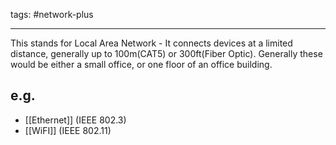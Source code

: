 tags: #network-plus

---
This stands for Local Area Network - It connects devices at a limited distance, generally up to 100m(CAT5) or 300ft(Fiber Optic). Generally these would be either a small office, or one floor of an office building.

## e.g.
- [[Ethernet]] (IEEE 802.3)
- [[WiFI]] (IEEE 802.11)

